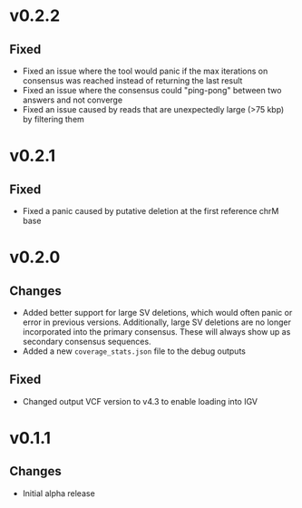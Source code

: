 # v0.2.2
## Fixed
- Fixed an issue where the tool would panic if the max iterations on consensus was reached instead of returning the last result
- Fixed an issue where the consensus could "ping-pong" between two answers and not converge
- Fixed an issue caused by reads that are unexpectedly large (>75 kbp) by filtering them

# v0.2.1
## Fixed
- Fixed a panic caused by putative deletion at the first reference chrM base

# v0.2.0
## Changes
- Added better support for large SV deletions, which would often panic or error in previous versions. Additionally, large SV deletions are no longer incorporated into the primary consensus. These will always show up as secondary consensus sequences.
- Added a new `coverage_stats.json` file to the debug outputs

## Fixed
- Changed output VCF version to v4.3 to enable loading into IGV

# v0.1.1
## Changes
- Initial alpha release
